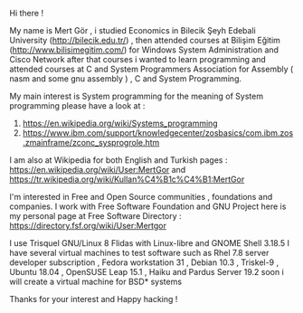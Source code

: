 Hi there !

My name is Mert Gör , i studied Economics in Bilecik Şeyh Edebali University (http://bilecik.edu.tr/) , then attended courses at Bilişim Eğitim (http://www.bilisimegitim.com/) for Windows System Administration and Cisco Network after that courses i wanted to learn programming and attended courses at C and System Programmers Association for Assembly ( nasm and some gnu assembly ) , C and System Programming.

My main interest is System programming for the meaning of System programming please have a look at :

1) https://en.wikipedia.org/wiki/Systems_programming
2) https://www.ibm.com/support/knowledgecenter/zosbasics/com.ibm.zos.zmainframe/zconc_sysprogrole.htm

I am also at Wikipedia for both English and Turkish pages : https://en.wikipedia.org/wiki/User:MertGor and https://tr.wikipedia.org/wiki/Kullan%C4%B1c%C4%B1:MertGor

I'm interested in Free and Open Source communities , foundations and companies. I work with Free Software Foundation and GNU Project here is my personal page at Free Software Directory : https://directory.fsf.org/wiki/User:Mertgor

I use Trisquel GNU/Linux 8 Flidas with Linux-libre and GNOME Shell 3.18.5 I have several virtual machines to test software such as Rhel 7.8 server developer subscription , Fedora workstation 31 , Debian 10.3 , Triskel-9 , Ubuntu 18.04 , OpenSUSE Leap 15.1 , Haiku and Pardus Server 19.2 soon i will create a virtual machine for BSD* systems

Thanks for your interest and Happy hacking ! 

